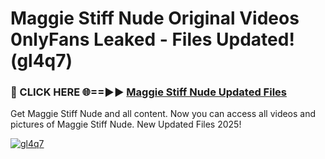 # Maggie Stiff Nude Original Videos 0nlyFans Leaked - Files Updated! (gl4q7)

<h3>🔴 CLICK HERE 🌐==►► <a href="https://tinyurl.com/52m3yx9h" rel="nofollow">Maggie Stiff Nude Updated Files</a></h3>

Get Maggie Stiff Nude and all content. Now you can access all videos and pictures of Maggie Stiff Nude. New Updated Files 2025!

[![gl4q7](https://i.imgur.com/TnHtlc8.gif)](https://tinyurl.com/52m3yx9h)

